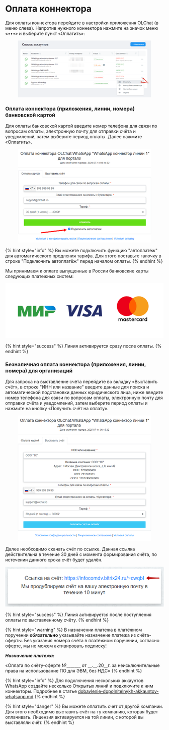 # Оплата коннектора

Для оплаты коннектора перейдите в настройки приложения OLChat (в меню слева). Напротив нужного коннектора нажмите на значок меню «•••» и выберите пункт «Оплатить»:

<figure><img src="../.gitbook/assets/image (1342).png" alt=""><figcaption></figcaption></figure>

### Оплата коннектора (приложения, линии, номера) банковской картой

Для оплаты банковской картой введите номер телефона для связи по вопросам оплаты, электронную почту для отправки счёта и уведомлений, затем выберите период оплаты. Далее нажмите «Оплатить».

<figure><img src="../.gitbook/assets/оплата картой (1).png" alt=""><figcaption></figcaption></figure>

{% hint style="info" %}
Вы можете подключить функцию "автоплатёж" для автоматического продления тарифа. Для этого поставьте галочку в строке "Подключить автоплатёж" перед началом оплаты.
{% endhint %}

Мы принимаем к оплате выпущенные в России банковские карты следующих платежных систем:

<div align="left"><img src="../.gitbook/assets/image (1009).png" alt=""></div>

{% hint style="success" %}
Линия активируется сразу после оплаты.
{% endhint %}

### Безналичная оплата коннектора (приложения, линии, номера) для организаций

Для запроса на выставление счёта перейдите во вкладку «Выставить счёт», в строке "ИНН или название" введите данные для поиска и автоматической подстановки данных юридического лица, ниже введите номер телефона для связи по вопросам оплаты, электронную почту для отправки счёта и уведомлений, затем выберите период оплаты и нажмите на кнопку «Получить счёт на оплату».

<figure><img src="../.gitbook/assets/выставить счет.png" alt=""><figcaption></figcaption></figure>

Далее необходимо скачать счёт по ссылке. Данная ссылка действительна в течение 30 дней с момента формирования счёта, по истечении данного срока счёт будет удалён.&#x20;

![](<../.gitbook/assets/image (410).png>)

{% hint style="success" %}
Линия активируется после поступления оплаты по выставленному счёту.
{% endhint %}

{% hint style="warning" %}
В назначении платежа в платёжном поручении **обязательно** указывайте назначение платежа из счёта-оферты. Без указания номера счёта в платёжном поручении, согласно оферте, мы не можем активировать подписку!

_**Назначение платежа:**_

«Оплата по счёту-оферте №\_\_\_\_\_\_\_ от \_\_.\_\_.20\_\_г. за неисключительные права на использование ПО для ЭВМ, без НДС»
{% endhint %}

{% hint style="info" %}
Для подключения нескольких аккаунтов WhatsApp создайте несколько Открытых линий и подключите к ним коннекторы. Подробнее в статье [dobavlenie-dopolnitelnykh-akkauntov-whatsapp.md](../ustanovka-i-nastroika/akkaunty-i-avtorizaciya/dobavlenie-dopolnitelnykh-akkauntov-whatsapp.md "mention")
{% endhint %}

{% hint style="danger" %}
Вы можете оплатить счет от другой компании. Для этого необходимо выставить счёт на ту компанию, которая будет оплачивать. Лицензия активируется на той линии, с которой вы выставляли счёт.
{% endhint %}
